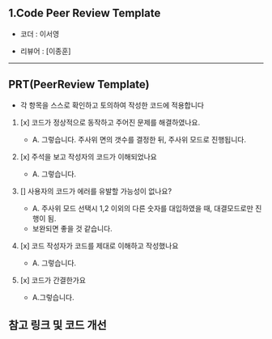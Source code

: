 ## 1.Code Peer Review Template

 * 코더 : 이서영

 * 리뷰어 : [이종훈]

-----------

## PRT(PeerReview Template)
* 각 항목을 스스로 확인하고 토의하여 작성한 코드에 적용합니다

1. [x] 코드가 정상적으로 동작하고 주어진 문제를 해결하였나요.

   * A. 그렇습니다. 주사위 면의 갯수를 결정한 뒤, 주사위 모드로 진행됩니다. 
2. [x] 주석을 보고 작성자의 코드가 이해되었나요
   * A. 그렇습니다. 
3. [] 사용자의 코드가 에러를 유발할 가능성이 없나요?
   * A. 주사위 모드 선택시 1,2 이외의 다른 숫자를 대입하였을 때, 대결모드로만 진행이 됨.
   *    보완되면 좋을 것 같습니다.
5. [x] 코드 작성자가 코드를 제대로 이해하고 작성했나요
   * A. 그렇습니다.
6. [x] 코드가 간결한가요
   * A.그렇습니다. 



## 참고 링크 및 코드 개선
```
```
